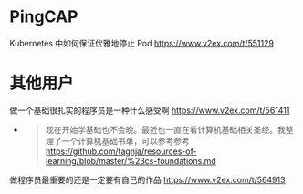 
# PingCAP

Kubernetes 中如何保证优雅地停止 Pod https://www.v2ex.com/t/551129

# 其他用户

做一个基础很扎实的程序员是一种什么感受啊 https://www.v2ex.com/t/561411
- > 现在开始学基础也不会晚。最近也一直在看计算机基础相关圣经。我整理了一个计算机基础书单，可以参考参考 https://github.com/tagnja/resources-of-learning/blob/master/%23cs-foundations.md

做程序员最重要的还是一定要有自己的作品 https://www.v2ex.com/t/564913
